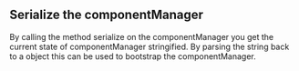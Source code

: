 ## Serialize the componentManager

By calling the method serialize on the componentManager you get the current state of componentManager stringified. By parsing the string back to a object this can be used to bootstrap the componentManager.


